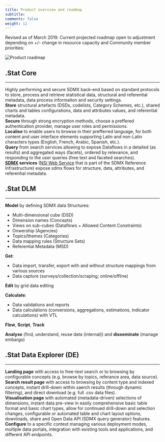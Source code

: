```yaml
---
title: Product overview and roadmap
subtitle: 
comments: false
weight: 12
---
```

Revised as of March 2019. Current projected roadmap open to adjustment depending on +/- change in resource capacity and Community member priorities:<br>

![Product roadmap](/images/Product_Roadmap.png)

## .Stat Core
---
Highly performing and secure SDMX back-end based on standard protocols to store, process and retrieve statistical data, structural and referential metadata, data process informaiton and security settings.<br>
**Store** structural artefacts (DSDs, codelists, Category Schemes, etc.), shared charts and tables configurations, data and attributes values, and referential metadata.<br>
**Secure** through strong encryption methods, choose a preffered authentication provider, manage user roles and permissions.<br>
**Localise** to enable users to browse in their prefferred language, for both content and user interface elements supporting Latin and non-Latin characters types (English, French, Arabic, Spanish, etc.).<br>
**Query** from search services allowing to expose Dataflows in a detailed (as results) and aggregated ways (facets), ordered by relevance, and responding to the user queries (free text and faceted searches).<br>
**[SDMX](http://sdmx.org/) services** ([NSI Web Service](https://ec.europa.eu/eurostat/web/sdmx-web-services) that is part of the SDMX Reference Infrastructure) expose sdmx flows for structure, data, attributes, and referential metadata.<br>

## .Stat DLM
---
**Model** by defining SDMX data Structures:<br>

* Multi-dimensional cube (DSD)
* Dimension names (Concepts)
* Views on sub-cubes (Dataflows + Allowed Content Constraints)
* Onwership (Agencies)
* Topics/themes (Categories)
* Data mapping rules (Structure Sets)
* Referential Metadata (MSD)

**Get**:<br>

* Data import, transfer, export with and without structure mappings from various sources
* Data capture (surveys/collection/scraping; online/offline)

**Edit** by grid data editing <br>

**Calculate**:<br>

* Data validations and reports
* Data calculations (conversions, aggregations, estimations, indicator calculations) with VTL

**Flow**, **Script**, **Track** <br>

**Analyse** (find, understand, reuse data (internal)) and **disseminate** (manage embargo)

## .Stat Data Explorer (DE)
---
**Landing page** with access to free-text search or to browsing by configurable concepts (e.g. browse by topics, referance area, data source).<br>
**Search result page** with access to browsing by content type and indexed concepts, instant drill-down within saerch results (through dynamic filtering), and direct download (e.g. full .csv data files).<br>
**Visualisation page** with automated (metadata-driven) selections of dimensions, instant data pre-view in easily comprehensive basic table format and basic chart types, allow for continued drill-down and selection changes, configurable or automated table and chart layout options, downloads, share and Open Data API (SDMX query generator) features.<br>
**Configure** to a specific context managing various deployment modes, multiple data portals, integration with existing tools and applications, and different API endpoints.<br>

